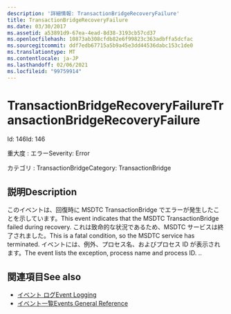 ```yaml
---
description: '詳細情報: TransactionBridgeRecoveryFailure'
title: TransactionBridgeRecoveryFailure
ms.date: 03/30/2017
ms.assetid: a53891d9-67ea-4ead-8d38-3193cb57cd37
ms.openlocfilehash: 10873ab308cfdb82e6f99823c363adbffa5dcfac
ms.sourcegitcommit: ddf7edb67715a5b9a45e3dd44536dabc153c1de0
ms.translationtype: MT
ms.contentlocale: ja-JP
ms.lasthandoff: 02/06/2021
ms.locfileid: "99759914"
---
```

# <a name="transactionbridgerecoveryfailure"></a><span data-ttu-id="c38d7-103">TransactionBridgeRecoveryFailure</span><span class="sxs-lookup"><span data-stu-id="c38d7-103">TransactionBridgeRecoveryFailure</span></span>

<span data-ttu-id="c38d7-104">Id: 146</span><span class="sxs-lookup"><span data-stu-id="c38d7-104">Id: 146</span></span>  
  
 <span data-ttu-id="c38d7-105">重大度 : エラー</span><span class="sxs-lookup"><span data-stu-id="c38d7-105">Severity: Error</span></span>  
  
 <span data-ttu-id="c38d7-106">カテゴリ : TransactionBridge</span><span class="sxs-lookup"><span data-stu-id="c38d7-106">Category: TransactionBridge</span></span>  
  
## <a name="description"></a><span data-ttu-id="c38d7-107">説明</span><span class="sxs-lookup"><span data-stu-id="c38d7-107">Description</span></span>  

 <span data-ttu-id="c38d7-108">このイベントは、回復時に MSDTC TransactionBridge でエラーが発生したことを示しています。</span><span class="sxs-lookup"><span data-stu-id="c38d7-108">This event indicates that the MSDTC TransactionBridge failed during recovery.</span></span> <span data-ttu-id="c38d7-109">これは致命的な状況であるため、MSDTC サービスは終了されました。</span><span class="sxs-lookup"><span data-stu-id="c38d7-109">This is a fatal condition, so the MSDTC service has terminated.</span></span> <span data-ttu-id="c38d7-110">イベントには、例外、プロセス名、およびプロセス ID が表示されます。</span><span class="sxs-lookup"><span data-stu-id="c38d7-110">The event lists the exception, process name and process ID.</span></span> <span data-ttu-id="c38d7-111">.</span><span class="sxs-lookup"><span data-stu-id="c38d7-111">.</span></span>  
  
## <a name="see-also"></a><span data-ttu-id="c38d7-112">関連項目</span><span class="sxs-lookup"><span data-stu-id="c38d7-112">See also</span></span>

- [<span data-ttu-id="c38d7-113">イベント ログ</span><span class="sxs-lookup"><span data-stu-id="c38d7-113">Event Logging</span></span>](index.md)
- [<span data-ttu-id="c38d7-114">イベント一覧</span><span class="sxs-lookup"><span data-stu-id="c38d7-114">Events General Reference</span></span>](events-general-reference.md)
